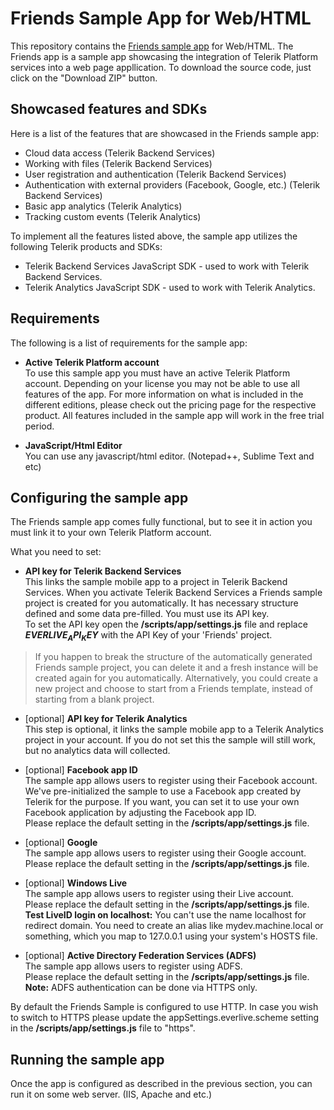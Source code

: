 Friends Sample App for Web/HTML
=============================
This repository contains the [Friends sample app](http://docs.telerik.com/platform/backend-services/samples/friends/friends-sample) for Web/HTML. The Friends app is a sample app showcasing the integration of Telerik Platform services into a web page appllication. To download the source code, just click on the "Download ZIP" button.

## Showcased features and SDKs

Here is a list of the features that are showcased in the Friends sample app:

- Cloud data access (Telerik Backend Services)
- Working with files (Telerik Backend Services)
- User registration and authentication (Telerik Backend Services)
- Authentication with external providers (Facebook, Google, etc.) (Telerik Backend Services)
- Basic app analytics (Telerik Analytics)
- Tracking custom events (Telerik Analytics)

To implement all the features listed above, the sample app utilizes the following Telerik products and SDKs:

- Telerik Backend Services JavaScript SDK - used to work with Telerik Backend Services.
- Telerik Analytics JavaScript SDK - used to work with Telerik Analytics.

## Requirements  

The following is a list of requirements for the sample app:

- **Active Telerik Platform account**  
To use this sample app you must have an active Telerik Platform account. Depending on your license you may not be able to use all features of the app. For more information on what is included in the different editions, please check out the pricing page for the respective product. All features included in the sample app will work in the free trial period.

- **JavaScript/Html Editor**  
You can use any javascript/html editor. (Notepad++, Sublime Text and etc)

## Configuring the sample app
The Friends sample app comes fully functional, but to see it in action you must link it to your own Telerik Platform account.

What you need to set:

- **API key for Telerik Backend Services**  
This links the sample mobile app to a project in Telerik Backend Services. When you activate Telerik Backend Services a Friends sample project is created for you automatically. It has necessary structure defined and some data pre-filled. You must use its API key.  
To set the API key open the **/scripts/app/settings.js** file and replace **$EVERLIVE_API_KEY$** with the API Key of your 'Friends' project.
> If you happen to break the structure of the automatically generated Friends sample project, you can delete it and a fresh instance will be created again for you automatically. Alternatively, you could create a new project and choose to start from a Friends template, instead of starting from a blank project.

- [optional] **API key for Telerik Analytics**  
This step is optional, it links the sample mobile app to a Telerik Analytics project in your account. If you do not set this the sample will still work, but no analytics data will collected.

- [optional] **Facebook app ID**  
The sample app allows users to register using their Facebook account. We've pre-initialized the sample to use a Facebook app created by Telerik for the purpose. If you want, you can set it to use your own Facebook application by adjusting the Facebook app ID.  
Please replace the default setting in the **/scripts/app/settings.js** file.

- [optional] **Google**  
The sample app allows users to register using their Google account.  
Please replace the default setting in the **/scripts/app/settings.js** file.

- [optional] **Windows Live**  
The sample app allows users to register using their Live account.  
Please replace the default setting in the **/scripts/app/settings.js** file.  
**Test LiveID login on localhost:** You can't use the name localhost for redirect domain. You need to create an alias like mydev.machine.local or something, which you map to 127.0.0.1 using your system's HOSTS file.

- [optional] **Active Directory Federation Services (ADFS)**  
The sample app allows users to register using ADFS.  
Please replace the default setting in the **/scripts/app/settings.js** file.  
**Note:** ADFS authentication can be done via HTTPS only.

By default the Friends Sample is configured to use HTTP. In case you wish to switch to HTTPS please update the appSettings.everlive.scheme setting in the **/scripts/app/settings.js** file to "https".

## Running the sample app
Once the app is configured as described in the previous section, you can run it on some web server. (IIS, Apache and etc.)
